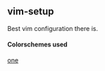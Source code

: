 vim-setup
-------------------

Best vim configuration there is.

#### Colorschemes used 
[one](https://github.com/rakr/vim-one)<br>
